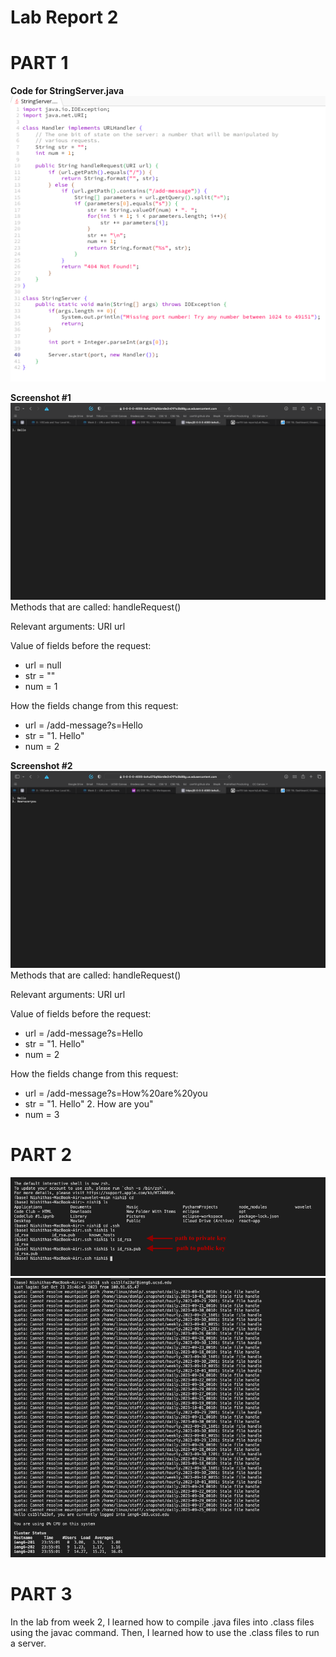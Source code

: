 # Lab Report 2
# PART 1
**Code for StringServer.java**  
![StringServer.png](https://raw.githubusercontent.com/nselvakumar25/cse15l-lab-reports/main/StringServer.png)

**Screenshot #1**  
![StringServer.png](https://raw.githubusercontent.com/nselvakumar25/cse15l-lab-reports/main/Hello.png)  
Methods that are called: handleRequest() 

Relevant arguments: URI url  

Value of fields before the request: 
* url = null
* str = ""
* num = 1

How the fields change from this request:
* url = /add-message?s=Hello 
* str = "1. Hello"
* num = 2

**Screenshot #2**  
![StringServer.png](https://raw.githubusercontent.com/nselvakumar25/cse15l-lab-reports/main/How-are-you.png)  
Methods that are called: handleRequest()  

Relevant arguments: URI url  

Value of fields before the request: 
* url = /add-message?s=Hello 
* str = "1. Hello"
* num = 2

How the fields change from this request:
* url = /add-message?s=How%20are%20you
* str = "1. Hello"
         2. How are you"
* num = 3

# PART 2  
![StringServer.png](https://raw.githubusercontent.com/nselvakumar25/cse15l-lab-reports/main/ssh-key.png)  
![StringServer.png](https://raw.githubusercontent.com/nselvakumar25/cse15l-lab-reports/main/login.png)

# PART 3  
In the lab from week 2, I learned how to compile .java files into .class files using the javac command. Then, I learned how to use the .class files to run a server.

